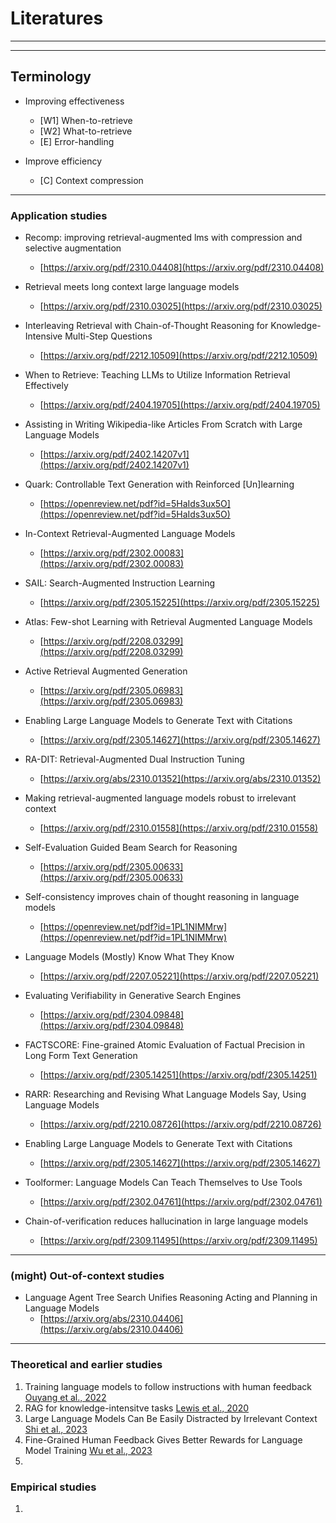 # Literatures
---

---
## Terminology
- Improving effectiveness 
    - [W1] When-to-retrieve
    - [W2] What-to-retrieve
    - [E]  Error-handling

- Improve efficiency
    - [C] Context compression

---
### Application studies
- Recomp: improving retrieval-augmented lms with compression and selective augmentation
    * [https://arxiv.org/pdf/2310.04408](https://arxiv.org/pdf/2310.04408)

- Retrieval meets long context large language models
    * [https://arxiv.org/pdf/2310.03025](https://arxiv.org/pdf/2310.03025)

- Interleaving Retrieval with Chain-of-Thought Reasoning for Knowledge-Intensive Multi-Step Questions
    * [https://arxiv.org/pdf/2212.10509](https://arxiv.org/pdf/2212.10509)

- When to Retrieve: Teaching LLMs to Utilize Information Retrieval Effectively
    * [https://arxiv.org/pdf/2404.19705](https://arxiv.org/pdf/2404.19705)

- Assisting in Writing Wikipedia-like Articles From Scratch with Large Language Models
    * [https://arxiv.org/pdf/2402.14207v1](https://arxiv.org/pdf/2402.14207v1)
- Quark: Controllable Text Generation with Reinforced [Un]learning
    * [https://openreview.net/pdf?id=5HaIds3ux5O](https://openreview.net/pdf?id=5HaIds3ux5O)

- In-Context Retrieval-Augmented Language Models
    * [https://arxiv.org/pdf/2302.00083](https://arxiv.org/pdf/2302.00083)

- SAIL: Search-Augmented Instruction Learning
    * [https://arxiv.org/pdf/2305.15225](https://arxiv.org/pdf/2305.15225)

- Atlas: Few-shot Learning with Retrieval Augmented Language Models
    * [https://arxiv.org/pdf/2208.03299](https://arxiv.org/pdf/2208.03299)

- Active Retrieval Augmented Generation
    * [https://arxiv.org/pdf/2305.06983](https://arxiv.org/pdf/2305.06983)

- Enabling Large Language Models to Generate Text with Citations
    * [https://arxiv.org/pdf/2305.14627](https://arxiv.org/pdf/2305.14627)

- RA-DIT: Retrieval-Augmented Dual Instruction Tuning
    * [https://arxiv.org/abs/2310.01352](https://arxiv.org/abs/2310.01352)

- Making retrieval-augmented language models robust to irrelevant context
    * [https://arxiv.org/pdf/2310.01558](https://arxiv.org/pdf/2310.01558)

- Self-Evaluation Guided Beam Search for Reasoning
    * [https://arxiv.org/pdf/2305.00633](https://arxiv.org/pdf/2305.00633)

- Self-consistency improves chain of thought reasoning in language models
    * [https://openreview.net/pdf?id=1PL1NIMMrw](https://openreview.net/pdf?id=1PL1NIMMrw)

- Language Models (Mostly) Know What They Know
    * [https://arxiv.org/pdf/2207.05221](https://arxiv.org/pdf/2207.05221)

- Evaluating Verifiability in Generative Search Engines
    * [https://arxiv.org/pdf/2304.09848](https://arxiv.org/pdf/2304.09848)

- FACTSCORE: Fine-grained Atomic Evaluation of Factual Precision in Long Form Text Generation
    * [https://arxiv.org/pdf/2305.14251](https://arxiv.org/pdf/2305.14251)

- RARR: Researching and Revising What Language Models Say, Using Language Models
    * [https://arxiv.org/pdf/2210.08726](https://arxiv.org/pdf/2210.08726)

- Enabling Large Language Models to Generate Text with Citations
    * [https://arxiv.org/pdf/2305.14627](https://arxiv.org/pdf/2305.14627)

- Toolformer: Language Models Can Teach Themselves to Use Tools
    * [https://arxiv.org/pdf/2302.04761](https://arxiv.org/pdf/2302.04761)

- Chain-of-verification reduces hallucination in large language models
    * [https://arxiv.org/pdf/2309.11495](https://arxiv.org/pdf/2309.11495)

---
### (might) Out-of-context studies
- Language Agent Tree Search Unifies Reasoning Acting and Planning in Language Models
    * [https://arxiv.org/abs/2310.04406](https://arxiv.org/abs/2310.04406)
---
### Theoretical and earlier studies
1. Training language models to follow instructions with human feedback [Ouyang et al., 2022](https://openreview.net/pdf?id=TG8KACxEON)
2. RAG for knowledge-intensitve tasks [Lewis et al., 2020](https://proceedings.neurips.cc/paper/2020/file/6b493230205f780e1bc26945df7481e5-Paper.pdf)
3. Large Language Models Can Be Easily Distracted by Irrelevant Context [Shi et al., 2023](https://proceedings.mlr.press/v202/shi23a/shi23a.pdf)
4. Fine-Grained Human Feedback Gives Better Rewards for Language Model Training [Wu et al., 2023](https://arxiv.org/pdf/2306.01693) 
5. 

### Empirical studies
1. 


